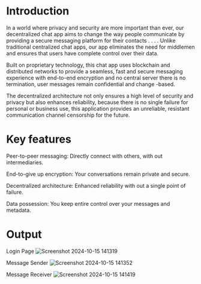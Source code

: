 # Introduction

In a world where privacy and security are more important than ever, our decentralized chat app aims to change the way people communicate by providing a secure messaging platform for their contacts . . . . Unlike traditional centralized chat apps, our app eliminates the need for middlemen and ensures that users have complete control over their data.

Built on proprietary technology, this chat app uses blockchain and distributed networks to provide a seamless, fast and secure messaging experience with end-to-end encryption and no central server there is no termination, user messages remain confidential and change -based.

The decentralized architecture not only ensures a high level of security and privacy but also enhances reliability, because there is no single failure for personal or business use, this application provides an unreliable, resistant communication channel censorship for the future.

# Key features

Peer-to-peer messaging: Directly connect with others, with out intermediaries. <br>

End-to-give up encryption: Your conversations remain private and secure. <br>

Decentralized architecture: Enhanced reliability with out a single point of failure. <br>

Data possession: You keep entire control over your messages and metadata. 

# Output

Login Page
![Screenshot 2024-10-15 141319](https://github.com/user-attachments/assets/40ef954e-216e-4595-9e6d-d55341ecf0cb)

Message Sender
![Screenshot 2024-10-15 141352](https://github.com/user-attachments/assets/c6e4b4f7-d443-46fe-a255-fd9f9b55526f)

Message Receiver
![Screenshot 2024-10-15 141419](https://github.com/user-attachments/assets/b67820dd-906d-4f8e-8688-caaa884f2dcf)


